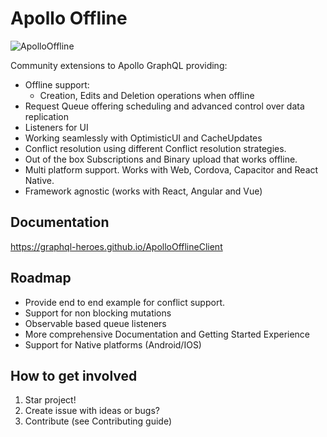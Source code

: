 # Apollo Offline

![ApolloOffline](./resources/logo.png)

Community extensions to Apollo GraphQL providing:

- Offline support:
  +  Creation, Edits and Deletion operations when offline
- Request Queue offering scheduling and advanced control over data replication
- Listeners for UI
- Working seamlessly with OptimisticUI and CacheUpdates
- Conflict resolution using different Conflict resolution strategies.
- Out of the box Subscriptions and Binary upload that works offline.
- Multi platform support. Works with Web, Cordova, Capacitor and React Native.
- Framework agnostic (works with React, Angular and Vue)

## Documentation

https://graphql-heroes.github.io/ApolloOfflineClient

## Roadmap

- Provide end to end example for conflict support.
- Support for non blocking mutations
- Observable based queue listeners
- More comprehensive Documentation and Getting Started Experience
- Support for Native platforms (Android/IOS)

## How to get involved

1) Star project!
2) Create issue with ideas or bugs?
3) Contribute (see Contributing guide)
